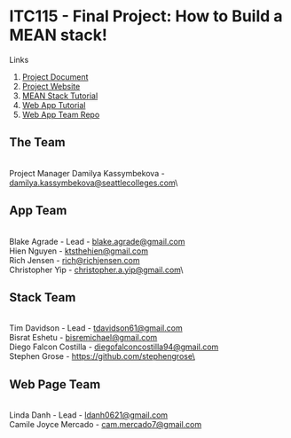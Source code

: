 # ITC115 - Final Project: How to Build a MEAN stack!
Links
1. [Project Document](https://docs.google.com/document/d/1q_lWgWskUPaVd3fPhA7Je9S2-pIlfr6wfdmF1Ii34Ow/edit)  
2. [Project Website](https://lindanhh.github.io/IT115-appstack-website/)
3. [MEAN Stack Tutorial](https://docs.google.com/document/d/1fGoW8douGL39w5bEC2d6rGtUjBk_nkYWf65Spy2CCMk/edit)
4. [Web App Tutorial](https://docs.google.com/document/d/1vVchnxqyBmMSiUVaOCxtnPPvabCoBC9r0Qite-kINOQ/edit)
5. [Web App Team Repo](https://github.com/lhxo/it115webapp) 

## The Team
\
Project Manager
Damilya Kassymbekova - damilya.kassymbekova@seattlecolleges.com\

## App Team
\
Blake Agrade - Lead - blake.agrade@gmail.com\
Hien Nguyen - ktsthehien@gmail.com\
Rich Jensen - rich@richjensen.com\
Christopher Yip - christopher.a.yip@gmail.com\

## Stack Team
\
Tim Davidson - Lead - tdavidson61@gmail.com\
Bisrat Eshetu - bisremichael@gmail.com\
Diego Falcon Costilla - diegofalconcostilla94@gmail.com\
Stephen Grose - https://github.com/stephengrose\

## Web Page Team
\
Linda Danh - Lead - ldanh0621@gmail.com\
Camile Joyce Mercado - cam.mercado7@gmail.com
